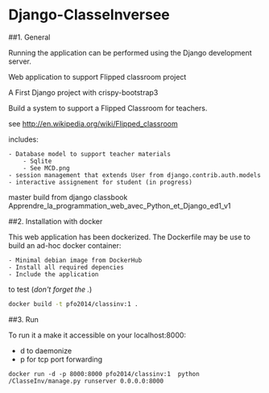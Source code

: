 # Django-ClasseInversee

##1. General

Running the application can be performed using the Django development server.

Web application to support Flipped classroom project

A First Django project with crispy-bootstrap3

Build a system to support a Flipped Classroom for teachers.

see http://en.wikipedia.org/wiki/Flipped_classroom

includes:

    - Database model to support teacher materials
        - Sqlite
        - See MCD.png
    - session management that extends User from django.contrib.auth.models
    - interactive assignement for student (in progress)
    

master build from django classbook Apprendre_la_programmation_web_avec_Python_et_Django_ed1_v1

##2. Installation with docker

This web application has been dockerized. 
The Dockerfile may be use to build an ad-hoc docker container:

    - Minimal debian image from DockerHub
    - Install all required depencies
    - Include the application

to test (*don't forget the .*)

```sh
docker build -t pfo2014/classinv:1 .
```

##3. Run

To run it a make it accessible on your localhost:8000:
 - d to daemonize
 - p for tcp port forwarding

```shell
docker run -d -p 8000:8000 pfo2014/classinv:1  python /ClasseInv/manage.py runserver 0.0.0.0:8000
```


